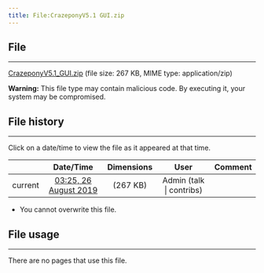 ```yaml
---
title: File:CrazeponyV5.1 GUI.zip
---
```


## File
--------

[CrazeponyV5.1_GUI.zip](https://wiki.elecrow.com/images/d/d7/CrazeponyV5.1_GUI.zip) (file size: 267 KB, MIME type: application/zip)

**Warning:** This file type may contain malicious code. By executing it, your system may be compromised.

## File history
--------

Click on a date/time to view the file as it appeared at that time.

|         |                          Date/Time                           | Dimensions  |                             User                             | Comment |
| :-----: | :----------------------------------------------------------: | :---------: | :----------------------------------------------------------: | :-----: |
| current | [03:25, 26 August 2019](https://wiki.elecrow.com/images/d/d7/CrazeponyV5.1_GUI.zip) | (267 KB) | Admin (talk \| contribs) |         |

- You cannot overwrite this file.

## File usage
--------

There are no pages that use this file.